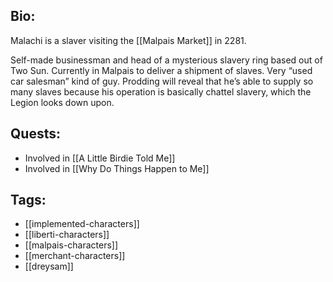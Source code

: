 ## Bio:

Malachi is a slaver visiting the [[Malpais Market]] in 2281.

Self-made businessman and head of a mysterious slavery ring based out of Two Sun. Currently in Malpais to deliver a shipment of slaves. Very “used car salesman” kind of guy. Prodding will reveal that he’s able to supply so many slaves because his operation is basically chattel slavery, which the Legion looks down upon.

## Quests:

- Involved in [[A Little Birdie Told Me]]
- Involved in [[Why Do Things Happen to Me]]

## Tags:

- [[implemented-characters]]
- [[liberti-characters]]
- [[malpais-characters]]
- [[merchant-characters]]
- [[dreysam]]